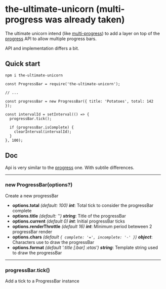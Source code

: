 
# the-ultimate-unicorn (multi-progress was already taken)

The ultimate unicorn intend (like [multi-progress](https://www.npmjs.com/package/multi-progress)) to add a layer on top of the [progress](https://www.npmjs.com/package/progress) API to allow multiple progress bars.

API and implementation differs a bit.

## Quick start

```
npm i the-ultimate-unicorn
```
```
const ProgressBar = require('the-ultimate-unicorn');

// ...

const progressBar = new ProgressBar({ title: 'Potatoes', total: 142 });

const intervalId = setInterval(() => {
  progressBar.tick();

  if (progressBar.isComplete) {
    clearInterval(intervalId);
  }
}, 100);
```

## Doc

Api is very similar to the [progress](https://www.npmjs.com/package/progress) one. With subtile differences.

---
### new ProgressBar(options?)
Create a  new progressBar

 - **options.total** *(default: 100)* ***int***: Total tick to consider the progressBar complete
 - **options.title** *(default: '')* ***string***: Title of the progressBar
 - **options.current** *(default 0)* ***int***: Initial progressBar ticks
 - **options.renderThrottle** *(default 16)* ***int***: Minimum period beteween 2 progressBar render
 - **options.chars** *(default `{ complete: '=', incomplete: '-' }`)* ***object***: Characters use to draw the progressBar
 - **options.format** *(default ':title [:bar] :etas')* ***string***: Template string used to draw the progressBar

---
### progressBar.tick()
Add a tick to a ProgressBar instance


